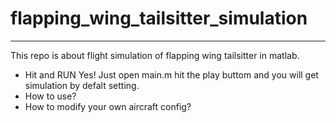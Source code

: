 # flapping_wing_tailsitter_simulation
---
This repo is about flight simulation of flapping wing tailsitter in matlab.
- Hit and RUN
Yes! Just open main.m hit the play buttom and you will get simulation by defalt setting.
- How to use?
- How to modify your own aircraft config?
